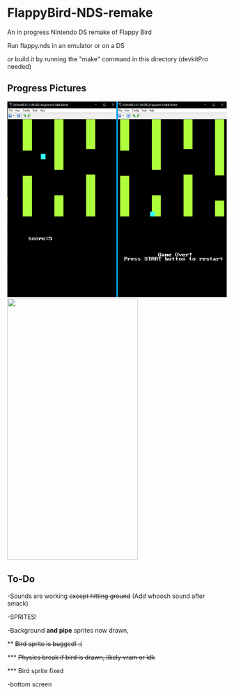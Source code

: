 # FlappyBird-NDS-remake


An in progress Nintendo DS remake of Flappy Bird

Run flappy.nds in an emulator or on a DS

or build it by running the "make" command in this directory (devkitPro needed)

## Progress Pictures
<img src="https://github.com/rakib-shahid/FlappyBird-NDS-remake/blob/main/pics/flappy%20bird%20ds.png" width="600" height="450"/>
<img src="/pics/flappyGif.gif" width="300" height="600"/>

## To-Do

-Sounds are working ~~except hitting ground~~ (Add whoosh sound after smack)

-SPRITES!

-Background **and pipe** sprites now drawn,

** ~~Bird sprite is bugged! :(~~

*** ~~Physics break if bird is drawn, likely vram or idk~~

*** Bird sprite fixed

-bottom screen
